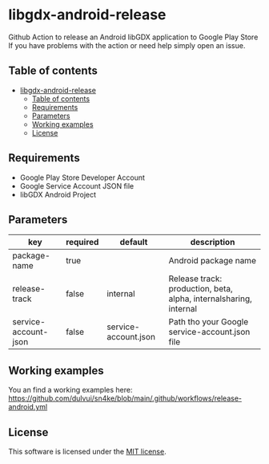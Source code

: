 # libgdx-android-release
Github Action to release an Android libGDX application to Google Play Store
If you have problems with the action or need help simply open an issue.

## Table of contents
- [libgdx-android-release](#libgdx-android-release)
  - [Table of contents](#table-of-contents)
  - [Requirements](#requirements)
  - [Parameters](#parameters)
  - [Working examples](#working-examples)
  - [License](#license)

## Requirements
 - Google Play Store Developer Account
 - Google Service Account JSON file
 - libGDX Android Project

## Parameters
| key | required | default | description |
| ----|----------|---------|-------------|
| package-name | true |   | Android package name |
| release-track | false | internal  | Release track: production, beta, alpha, internalsharing, internal |
| service-account-json | false | service-account.json | Path tho your Google service-account.json file  |

## Working examples
You an find a working examples here:  
https://github.com/dulvui/sn4ke/blob/main/.github/workflows/release-android.yml

## License
This software is licensed under the [MIT license](LICENSE).